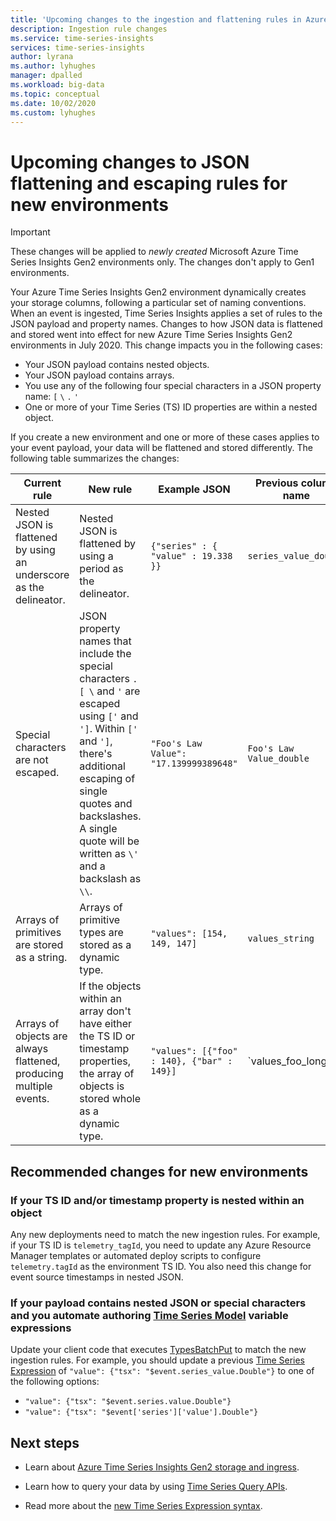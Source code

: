 ```yaml
---
title: 'Upcoming changes to the ingestion and flattening rules in Azure Time Series Insights Gen2 | Microsoft Docs'
description: Ingestion rule changes
ms.service: time-series-insights
services: time-series-insights
author: lyrana
ms.author: lyhughes
manager: dpalled
ms.workload: big-data
ms.topic: conceptual
ms.date: 10/02/2020
ms.custom: lyhughes
---
```


# Upcoming changes to JSON flattening and escaping rules for new environments

> [!IMPORTANT]
> These changes will be applied to *newly created* Microsoft Azure Time Series Insights Gen2 environments only. The changes don't apply to Gen1 environments.

Your Azure Time Series Insights Gen2 environment dynamically creates your storage columns, following a particular set of naming conventions. When an event is ingested, Time Series Insights applies a set of rules to the JSON payload and property names. Changes to how JSON data is flattened and stored went into effect for new Azure Time Series Insights Gen2 environments in July 2020. This change impacts you in the following cases:

* Your JSON payload contains nested objects.
* Your JSON payload contains arrays.
* You use any of the following four special characters in a JSON property name: `[` `\` `.` `'`
* One or more of your Time Series (TS) ID properties are within a nested object.

If you create a new environment and one or more of these cases applies to your event payload, your data will be flattened and stored differently. The following table summarizes the changes:

| Current rule | New rule | Example JSON | Previous column name | New column name
|---|---| ---| ---|  ---|
| Nested JSON is flattened by using an underscore as the delineator. |Nested JSON is flattened by using a period as the delineator.  | ``{"series" : { "value" : 19.338 }}`` | `series_value_double` |`series.value_double` |
| Special characters are not escaped. | JSON property names that include the special characters `.` `[`  `\` and `'` are escaped using `['` and `']`. Within `['` and `']`, there's additional escaping of single quotes and backslashes. A single quote will be written as `\'` and a backslash as `\\`.  | ```"Foo's Law Value": "17.139999389648"``` | `Foo's Law Value_double` | `['Foo\'s Law Value']_double` |
| Arrays of primitives are stored as a string. | Arrays of primitive types are stored as a dynamic type.  | `"values": [154, 149, 147]` | `values_string`  | `values_dynamic` |
Arrays of objects are always flattened, producing multiple events. | If the objects within an array don't have either the TS ID or timestamp properties, the array of objects is stored whole as a dynamic type. | `"values": [{"foo" : 140}, {"bar" : 149}]` | `values_foo_long | values_bar_long` | `values_dynamic` |

## Recommended changes for new environments

### If your TS ID and/or timestamp property is nested within an object

Any new deployments need to match the new ingestion rules. For example, if your TS ID is `telemetry_tagId`, you need to update any Azure Resource Manager templates or automated deploy scripts to configure `telemetry.tagId` as the environment TS ID. You also need this change for event source timestamps in nested JSON.

### If your payload contains nested JSON or special characters and you automate authoring [Time Series Model](.\time-series-insights-update-tsm.md) variable expressions

Update your client code that executes [TypesBatchPut](https://docs.microsoft.com/rest/api/time-series-insights/dataaccessgen2/timeseriestypes/executebatch#typesbatchput) to match the new ingestion rules. For example, you should update a previous [Time Series Expression](https://docs.microsoft.com/rest/api/time-series-insights/reference-time-series-expression-syntax) of `"value": {"tsx": "$event.series_value.Double"}` to one of the following options:

* `"value": {"tsx": "$event.series.value.Double"}`
* `"value": {"tsx": "$event['series']['value'].Double"}`

## Next steps

* Learn about [Azure Time Series Insights Gen2 storage and ingress](./time-series-insights-update-storage-ingress.md).

* Learn how to query your data by using [Time Series Query APIs](./concepts-query-overview.md).

* Read more about the [new Time Series Expression syntax](https://docs.microsoft.com/rest/api/time-series-insights/reference-time-series-expression-syntax).
